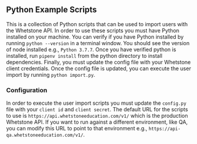 ## Python Example Scripts

This is a collection of Python scripts that can be used to import users with the Whetstone API. In order to use
these scripts you must have Python installed on your machine. You can verify if you have Python installed by
running `python --version` in a terminal window. You should see the version of node installed e.g., `Python 3.7.7`. 
Once you have verified python is installed, run `pipenv install` from the python directory to install dependencies.
Finally, you must update the config file with your Whetstone client credentials. Once the config file is updated, 
you can execute the user import by running `python import.py`.

### Configuration

In order to execute the user import scripts you must update the `config.py` file with your `client id` and `client
secret`. The default URL for the scripts to use is `https://api.whetstoneeducation.com/v1/` which is the
production Whetstone API. If you want to run against a different environment, like QA, you can modify
this URL to point to that environment e.g., `https://api-qa.whetstoneeducation.com/v1/`. 

